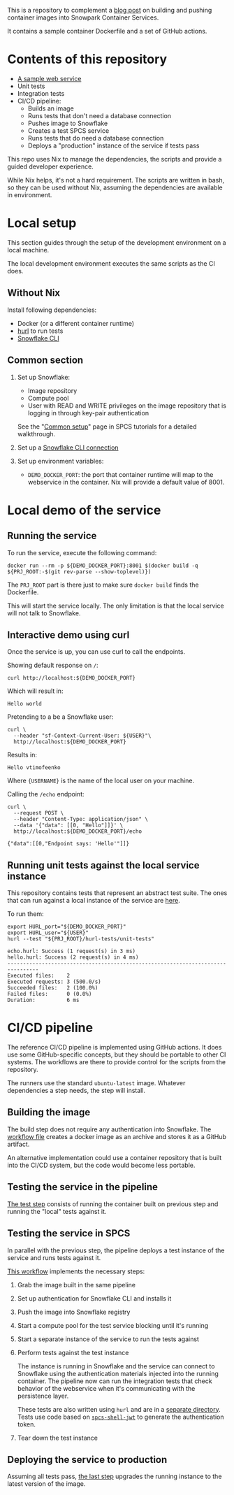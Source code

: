 This is a repository to complement a [blog post][post] on building and pushing container
images into Snowpark Container Services.

It contains a sample container Dockerfile and a set of GitHub actions.

[post]: https://medium.com/@vladimir.timofeenko/snowpark-container-services-ci-cd-building-and-pushing-images-2109f54eaa99

# Contents of this repository

- [A sample web service](./src/)
- Unit tests
- Integration tests
- CI/CD pipeline:
    - Builds an image
    - Runs tests that don't need a database connection
    - Pushes image to Snowflake
    - Creates a test SPCS service
    - Runs tests that do need a database connection
    - Deploys a "production" instance of the service if tests pass

This repo uses Nix to manage the dependencies, the scripts and provide a guided
developer experience.

While Nix helps, it's not a hard requirement. The scripts are written in bash,
so they can be used without Nix, assuming the dependencies are available in
environment.

# Local setup

This section guides through the setup of the development environment on a local
machine.

The local development environment executes the same scripts as the CI does.

## Without Nix

Install following dependencies:

- Docker (or a different container runtime)
- [hurl](https://hurl.dev/) to run tests
- [Snowflake CLI][snowcli-install]

## Common section

1. Set up Snowflake:
    - Image repository
    - Compute pool
    - User with READ and WRITE privileges on the image repository that is logging
      in through key-pair authentication

    See the "[Common setup][common-setup]" page in SPCS tutorials for a detailed walkthrough.

2. Set up a [Snowflake CLI connection][snowcli-connection]
3. Set up environment variables:

    - `DEMO_DOCKER_PORT`: the port that container runtime will map to the
      webservice in the container. Nix will provide a default value of 8001.

# Local demo of the service

## Running the service

To run the service, execute the following command:

<!-- `$ cat $(which docker-run-local) | tail -n +4` as shell -->

```shell
docker run --rm -p ${DEMO_DOCKER_PORT}:8001 $(docker build -q ${PRJ_ROOT:-$(git rev-parse --show-toplevel)})
```

The `PRJ_ROOT` part is there just to make sure `docker build` finds the
Dockerfile.

This will start the service locally. The only limitation is that the local
service will not talk to Snowflake.

## Interactive demo using curl

Once the service is up, you can use curl to call the endpoints.

Showing default response on `/`:

<!-- `$ cat $(which demo-request-root) | tail -n +4 | perl -pe 's;/nix.*?/bin/;;' ` as shell -->

```shell
curl http://localhost:${DEMO_DOCKER_PORT}
```

Which will result in:

<!-- `$ demo-request-root` as shell -->

```shell
Hello world
```

Pretending to a be a Snowflake user:

<!-- `$ cat $(which demo-request-root-as-a-user) | tail -n +4 | perl -pe 's;/nix.*?/bin/;;' ` as shell -->

```shell
curl \
  --header "sf-Context-Current-User: ${USER}"\
  http://localhost:${DEMO_DOCKER_PORT}
```

Results in:

<!-- `$ demo-request-root-as-a-user` as shell -->

```shell
Hello vtimofeenko
```

Where `{USERNAME}` is the name of the local user on your machine.

Calling the `/echo` endpoint:

<!-- `$ cat $(which demo-request-post-echo) | tail -n +4 | perl -pe 's;/nix.*?/bin/;;' ` as shell -->

```shell
curl \
  --request POST \
  --header "Content-Type: application/json" \
  --data '{"data": [[0, "Hello"]]}' \
  http://localhost:${DEMO_DOCKER_PORT}/echo
```

<!-- `$ demo-request-post-echo` as shell -->

```shell
{"data":[[0,"Endpoint says: 'Hello'"]]}
```

## Running unit tests against the local service instance

This repository contains tests that represent an abstract test suite. The ones
that can run against a local instance of the service are [here][local-tests].

To run them:

<!-- `$ cat $(which test-local-hurl) | tail -n +4 | perl -pe 's;/nix.*?/bin/;;'` as shell -->

```shell
export HURL_port="${DEMO_DOCKER_PORT}"
export HURL_user="${USER}"
hurl --test "${PRJ_ROOT}/hurl-tests/unit-tests"
```

<!-- `$ test-local-hurl 2>&1 | perl -pe 's;^.*unit-tests/;;'` as shell -->

```shell
echo.hurl: Success (1 request(s) in 3 ms)
hello.hurl: Success (2 request(s) in 4 ms)
--------------------------------------------------------------------------------
Executed files:    2
Executed requests: 3 (500.0/s)
Succeeded files:   2 (100.0%)
Failed files:      0 (0.0%)
Duration:          6 ms

```

# CI/CD pipeline

The reference CI/CD pipeline is implemented using GitHub actions. It does use
some GitHub-specific concepts, but they should be portable to other CI systems.
The workflows are there to provide control for the scripts from the repository.

The runners use the standard `ubuntu-latest` image. Whatever dependencies a step
needs, the step will install.

## Building the image

The build step does not require any authentication into Snowflake. The [workflow
file](.github/workflows/end-to-end-1-build.yml) creates a docker image as an
archive and stores it as a GitHub artifact.

An alternative implementation could use a container repository that is built
into the CI/CD system, but the code would become less portable.

## Testing the service in the pipeline

[The test step](.github/workflows/end-to-end-2-test-in-ci.yml) consists of
running the container built on previous step and running the "local" tests
against it.

## Testing the service in SPCS

In parallel with the previous step, the pipeline deploys a test instance of the
service and runs tests against it.

[This workflow](.github/workflows/end-to-end-3-test-in-spcs.yml) implements the necessary steps:

1. Grab the image built in the same pipeline
2. Set up authentication for Snowflake CLI and installs it
3. Push the image into Snowflake registry
4. Start a compute pool for the test service blocking until it's running
5. Start a separate instance of the service to run the tests against
6. Perform tests against the test instance

   The instance is running in Snowflake and the service can connect to
   Snowflake using the authentication materials injected into the running
   container. The pipeline now can run the integration tests that check behavior
   of the webservice when it's communicating with the persistence layer.

   These tests are also written using `hurl` and are in a [separate
   directory](./hurl-tests/integration-tests). Tests use code based on
   [`spcs-shell-jwt`][spcs-shell-jwt] to generate the authentication token.
   
7. Tear down the test instance

## Deploying the service to production

Assuming all tests pass, [the last
step](.github/workflows/end-to-end-4-deploy-to-prod.yml) upgrades the running
instance to the latest version of the image.

[common-setup]: https://docs.snowflake.com/en/developer-guide/snowpark-container-services/tutorials/common-setup
[snowcli-install]: https://docs.snowflake.com/en/developer-guide/snowflake-cli/installation/installation
[snowcli-connection]: https://docs.snowflake.com/en/developer-guide/snowflake-cli/connecting/connect
[local-tests]: ./hurl-tests/unit-tests
[spcs-shell-jwt]: https://github.com/sfc-gh-vtimofeenko/spcs-shell-jwt

